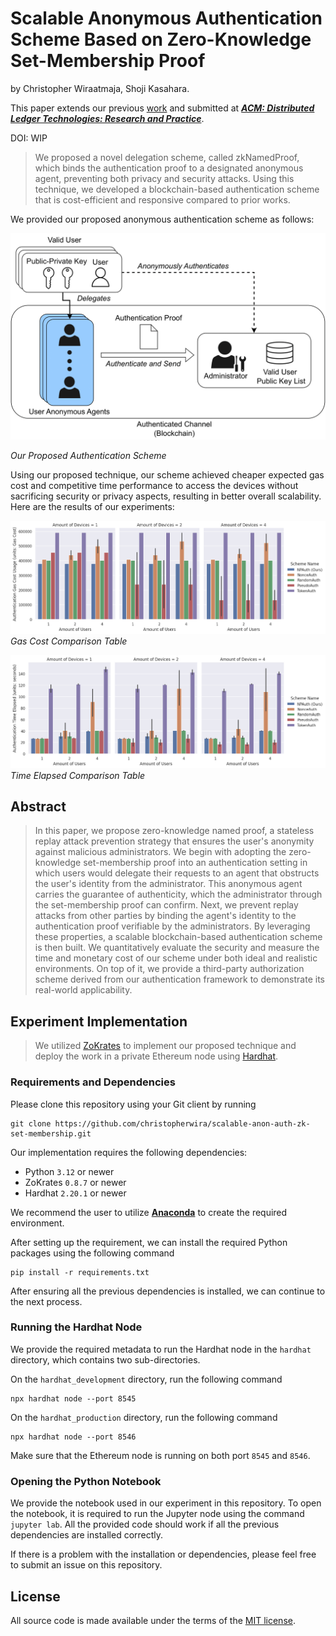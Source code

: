 # Scalable Anonymous Authentication Scheme Based on Zero-Knowledge Set-Membership Proof

by Christopher Wiraatmaja, Shoji Kasahara.

This paper extends our previous [work](https://github.com/christopherwira/anon-auth-zkp-set-membership) and submitted at [***ACM: Distributed Ledger Technologies: Research and Practice***](https://dl.acm.org/journal/dlt).

DOI: WIP

>We proposed a novel delegation scheme, called zkNamedProof, which binds the authentication proof to a designated anonymous agent, preventing both privacy and security attacks. Using this technique, we developed a blockchain-based authentication scheme that is cost-efficient and responsive compared to prior works.

We provided our proposed anonymous authentication scheme as follows:

![](desired-authentication-scheme.png)

*Our Proposed Authentication Scheme*

Using our proposed technique, our scheme achieved cheaper expected gas cost and competitive time performance to access the devices without sacrificing security or privacy aspects, resulting in better overall scalability. Here are the results of our experiments:

![](authentication-expected-gas-cost.png)
*Gas Cost Comparison Table*

![](authentication-expected-time-elapsed.png)
*Time Elapsed Comparison Table*

## Abstract

>In this paper, we propose zero-knowledge named proof, a stateless replay attack prevention strategy that ensures the user's anonymity against malicious administrators. We begin with adopting the zero-knowledge set-membership proof into an authentication setting in which users would delegate their requests to an agent that obstructs the user's identity from the administrator. This anonymous agent carries the guarantee of authenticity, which the administrator through the set-membership proof can confirm. Next, we prevent replay attacks from other parties by binding the agent's identity to the authentication proof verifiable by the administrators. By leveraging these properties, a scalable blockchain-based authentication scheme is then built. We quantitatively evaluate the security and measure the time and monetary cost of our scheme under both ideal and realistic environments. On top of it,  we provide a third-party authorization scheme derived from our authentication framework to demonstrate its real-world applicability.

## Experiment Implementation

> We utilized [ZoKrates](https://zokrates.github.io/) to implement our proposed technique and deploy the work in a private Ethereum node using [Hardhat](https://hardhat.org/).

### Requirements and Dependencies

Please clone this repository using your Git client by running

```
git clone https://github.com/christopherwira/scalable-anon-auth-zk-set-membership.git
```

Our implementation requires the following dependencies:
- Python `3.12` or newer
- ZoKrates `0.8.7` or newer
- Hardhat `2.20.1` or newer

We recommend the user to utilize [**Anaconda**](https://www.anaconda.com/) to create the required environment.

After setting up the requirement, we can install the required Python packages using the following command

```
pip install -r requirements.txt
```

After ensuring all the previous dependencies is installed, we can continue to the next process.

### Running the Hardhat Node

We provide the required metadata to run the Hardhat node in the `hardhat` directory, which contains two sub-directories.

On the `hardhat_development` directory, run the following command
```
npx hardhat node --port 8545
```

On the `hardhat_production` directory, run the following command
```
npx hardhat node --port 8546
```

Make sure that the Ethereum node is running on both port `8545` and `8546`.

### Opening the Python Notebook

We provide the notebook used in our experiment in this repository. To open the notebook, it is required to run the Jupyter node using the command `jupyter lab`.
All the provided code should work if all the previous dependencies are installed correctly.

If there is a problem with the installation or dependencies, please feel free to submit an issue on this repository.

## License

All source code is made available under the terms of the [MIT license](LICENSE.md). 
